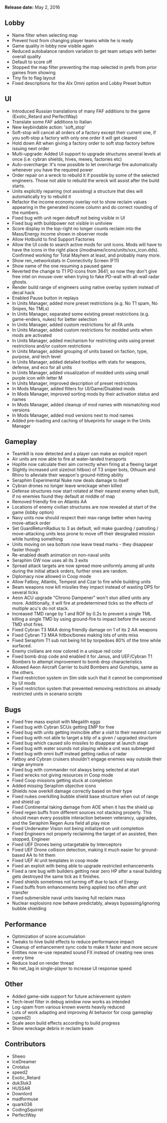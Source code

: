 **Release date:** May 2, 2016

## Lobby

-   Name filter when selecting map
-   Prevent host from changing player teams while he is ready
-   Game quality in lobby now visible again
-   Reduced autobalance random variation to get team setups with better
    overall quality
-   Default to score off
-   Stopped the map filter preventing the map selected in prefs from
    prior games from showing
-   Tiny fix to flag layout
-   Fixed descriptions for the AIx Omni option and Lobby Preset button

## UI

-   Introduced Russian translations of many FAF additions to the game
    (Exotic_Retard and PerfectWay)
-   Translate some FAF additions to Italian
-   New keybindable action: 'soft_stop'
-   Soft-stop will cancel all orders of a factory except their current
    one, if you soft-stop a factory with only one order it will get
    cleared
-   Hold down Alt when giving a factory order to soft stop factory
    before issuing next order
-   Multi-upgrade: Added UI support to upgrade structures several levels
    at once (i.e: cybran shields, hives, mexes, factories etc)
-   Auto-overcharge: It's now possible to let overcharge fire
    automatically whenever you have the required power
-   Order repair on a wreck to rebuild it if possible by some of the
    selected engineers. Those not able to rebuild the wreck will assist
    after the build starts.
-   Units explicitly repairing (not assisting) a structure that dies
    will automatically try to rebuild it
-   Refactor the income economy overlay not to show reclaim values
    appearing in the generated income column and do correct rounding of
    the numbers.
-   Fixed bug with unit regen debuff not being visible in UI
-   Fixed bug with buildpower not visible in unitview
-   Score display in the top-right no longer counts reclaim into the
    Mass/Energy income shown in observer mode
-   Allow Hotbuild to find Support Factories
-   Allow the UI code to search active mods for unit icons. Mods will
    have to have the icons in the right place
    (/modname/icons/units/xxx_icon.dds). Confirmed working for Total
    Mayhem at least, and probably many more.
-   Show ren_networkstats in Connectivity Screen (F11)
-   Show name of the one resuming a paused game
-   Reverted the change to T1 PD icons from 3641, so now they don't give
    free intel on mouse-over when trying to fake PD-wall with all-wall
    radar ghosts.
-   Render build range of engineers using native overlay system instead
    of decal hack
-   Enabled Pause button in replays
-   In Units Manager, added more preset restrictions (e.g. No T1 spam,
    No Snipes, No TMLs)
-   In Units Manager, separated some existing preset restrictions (e.g.
    game-enders, nukes) for better selection
-   In Units Manager, added custom restrictions for all FA units
-   In Units Manager, added custom restrictions for modded units when
    mods are activated
-   In Units Manager, added mechanism for restricting units using preset
    restrictions and/or custom restrictions
-   In Units Manager, added grouping of units based on faction, type,
    purpose, and tech level
-   In Units Manager, added detailed tooltips with stats for weapons,
    defense, and eco for all units
-   In Units Manager, added visualization of modded units using small
    purple icon with letter M
-   In Units Manager, improved description of preset restrictions
-   In Mods Manager, added filters for UI/Game/Disabled mods
-   In Mods Manager, improved sorting mods by their activation status
    and names
-   In Mods Manager, added cleanup of mod names with mismatching mod
    versions
-   In Mods Manager, added mod versions next to mod names
-   Added pre-loading and caching of blueprints for usage in the Units
    Manager

## Gameplay

-   Teamkill is now detected and a player can make an explicit report
-   Air units are now able to fire at water-landed transports
-   Hoplite now calculate their aim correctly when firing at a fleeing
    target
-   Slightly increased unit size(not hitbox) of T3 sniper bots, Othuum
    and Rhino to alleviate their weapon's ground-hitting ability
-   Seraphim Experimental Nuke now deals damage to itself
-   Cybran drones no longer leave wreckage when killed
-   Defense structures now start rotated at their nearest enemy when
    built, if no enemies found they default at middle of map
-   Removed friendly fire on Atlantis AA
-   Locations of enemy civilian structures are now revealed at start of
    the game (lobby option)
-   Navy units now should respect their max-range better when having
    move-attack order
-   Set GuardReturnRadius to 3 as default, will make guarding /
    patrolling / move-attacking units less prone to move off their
    designated mission while hunting something
-   Units moving on sea bottom now leave tread marks - they disappear
    faster though
-   Re-enabled death animation on non-naval units
-   Seraphim GW now uses all its 3 exits
-   Spread attack targets are now spread more uniformly among all units
    during the initial attack orders, further ones are random.
-   Diplomacy now allowed in Coop mode
-   Allow Fatboy, Atlantis, Tempest and Czar to fire while building
    units
-   Beam weapons now kill missiles they impact instead of wasting DPS
    for several ticks
-   Aeon ACU upgrade "Chrono Dampener" won't stun allied units any more.
    Additionally, it will fire at predetermined ticks so the effects of
    multiple acu's do not stack.
-   Increased TMD range by 1 and ROF by 0.2s to prevent a single TML
    killing a single TMD by using ground-fire to impact before the
    second TMD shot fires.
-   Fixed Cybran T3 MAA doing friendly damage on 1 of its 2 AA weapons
-   Fixed Cybran T3 MAA hitbox/bones making lots of units miss
-   Fixed Seraphim T1 sub not being hit by torpedoes 80% of the time
    while surfaced.
-   Enemy civilians are now colored in a unique red color
-   Fixed bomb drop code and enabled it for Janus, and UEF/Cybran T1
    Bombers to attempt improvement to bomb drop characteristics
-   Allowed Aeon Aircraft Carrier to build Bombers and Gunships, same as
    the others.
-   Fixed restriction system on Sim side such that it cannot be
    compromised by UI mods
-   Fixed restriction system that prevented removing restrictions on
    already restricted units in scenario scripts

## Bugs

-   Fixed free mass exploit with Megalith eggs
-   Fixed bug with Cybran SCUs getting EMP for free
-   Fixed bug with units getting invincible after a visit to their
    nearest carrier
-   Fixed bug with not able to target a blip of a given / upgraded
    structure
-   Fixed bug which caused silo missiles to disappear at launch stage
-   Fixed bug with water sounds not playing while a unit was submerged
-   Fixed bug with omni buff instead getting radius of radar
-   Fatboy and Cybran cruisers shouldn't engage enemies way outside
    their range anymore
-   Fixed bug with commander not always being selected at start
-   Fixed wrecks not giving resources in Coop mode
-   Fixed Coop missions getting stuck at completion
-   Added missing Seraphim objective icons
-   Shields now overkill damage correctly based on their type
-   Fixed nukes overkilling bubble shield base structure when out of
    range and shield up
-   Fixed Continental taking damage from AOE when it has the shield up
-   Fixed regen buffs from different sources not stacking properly. This
    should mean every possible interaction between veterancy, upgrades,
    and the Seraphim Regen Aura field all play nice
-   Fixed Underwater Vision not being initialized on unit completion
-   Fixed Engineers not properly reclaiming the target of an assisted,
    then stopped, Engineer
-   Fixed UEF Drones being untargetable by Interceptors
-   Fixed UEF Drone collision detection, making it much easier for
    ground-based AA to hit them
-   Fixed UEF AI unit templates in coop mode
-   Fixed an exploit with being able to upgrade restricted enhancements
-   Fixed a rare bug with builders getting near zero HP after a naval
    building gets destroyed the same tick as it finishes.
-   Fixed shields sometimes not turning off due to lack of Energy
-   Fixed buffs from enhancements being applied too often after unit
    transfer
-   Fixed submersible naval units leaving full reclaim mass
-   Nuclear explosions now behave predictably, always bypassing/ignoring
    bubble shielding

## Performance

-   Optimization of score accumulation
-   Tweaks to hive build effects to reduce performance impact
-   Cleanup of enhancement sync code to make it faster and more secure
-   Entities now re-use repeated sound FX instead of creating new ones
    every time
-   Reduce load on render thread
-   No net_lag in single-player to increase UI response speed

## Other

-   Added game-side support for future achievement system
-   Tech-level filter in debug window now works as intended
-   Log-spam from various known events heavily reduced
-   Lots of work adapting and improving AI behavior for coop gameplay
    (speed2)
-   Scale aeon build effects according to build progress
-   Show wreckage debris in reclaim beam

## Contributors

-   Sheeo
-   IceDreamer
-   Crotalus
-   speed2
-   Exotic_Retard
-   duk3luk3
-   HUSSAR
-   Downlord
-   madformuse
-   quark036
-   CodingSquirrel
-   PerfectWay